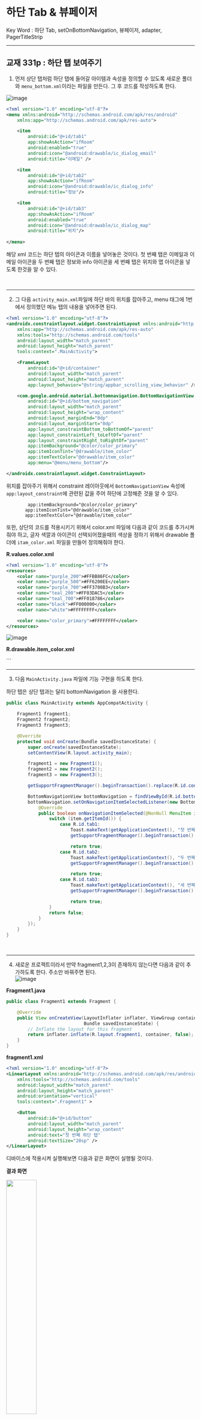 # 하단 Tab & 뷰페이저   
Key Word : 하단 Tab, setOnBottomNavigation, 뷰페이저, adapter, PagerTitleStrip    

<hr/>
   
## 교재 331p : 하단 탭 보여주기
   
1. 먼저 상단 탭처럼 하단 탭에 들어갈 아이템과 속성을 정의할 수 있도록 새로운 폴더와 `menu_bottom.xml`이라는 파일을 만든다. 그 후 코드를 작성하도록 한다.      
    
![image](https://user-images.githubusercontent.com/84966961/122872009-ca5cb700-d36a-11eb-8ade-e057b62f3609.png)

```xml
<?xml version="1.0" encoding="utf-8"?>
<menu xmlns:android="http://schemas.android.com/apk/res/android"
    xmlns:app="http://schemas.android.com/apk/res-auto">

    <item
        android:id="@+id/tab1"
        app:showAsAction="ifRoom"
        android:enabled="true"
        android:icon="@android:drawable/ic_dialog_email"
        android:title="이메일" />

    <item
        android:id="@+id/tab2"
        app:showAsAction="ifRoom"
        android:icon="@android:drawable/ic_dialog_info"
        android:title="정보"/>

    <item
        android:id="@+id/tab3"
        app:showAsAction="ifRoom"
        android:enabled="true"
        android:icon="@android:drawable/ic_dialog_map"
        android:title="위치"/>
    
</menu>
```
   
 해당 xml 코드는 하단 탭의 아이콘과 이름을 넣어놓은 것이다. 첫 번째 탭은 이메일과 이메일 아이콘을 두 번째 탭은 정보와 info 아이콘을 세 번째 탭은 위치와 맵 아이콘을 넣도록 한것을 알 수 있다.   
   
<br/>
<hr/>
   
2. 그 다음 `activity_main.xml`파일에 하단 바의 위치를 잡아주고, menu 태그에 1번에서 정의했던 메뉴 탭의 내용을 넣어주면 된다.     

```xml
<?xml version="1.0" encoding="utf-8"?>
<androidx.constraintlayout.widget.ConstraintLayout xmlns:android="http://schemas.android.com/apk/res/android"
    xmlns:app="http://schemas.android.com/apk/res-auto"
    xmlns:tools="http://schemas.android.com/tools"
    android:layout_width="match_parent"
    android:layout_height="match_parent"
    tools:context=".MainActivity">

    <FrameLayout
        android:id="@+id/container"
        android:layout_width="match_parent"
        android:layout_height="match_parent"
        app:layout_behavior="@string/appbar_scrolling_view_behavior" />

    <com.google.android.material.bottomnavigation.BottomNavigationView
        android:id="@+id/bottom_navigation"
        android:layout_width="match_parent"
        android:layout_height="wrap_content"
        android:layout_marginEnd="0dp"
        android:layout_marginStart="0dp"
        app:layout_constraintBottom_toBottomOf="parent"
        app:layout_constraintLeft_toLeftOf="parent"
        app:layout_constraintRight_toRightOf="parent"
        app:itemBackground="@color/color_primary"
        app:itemIconTint="@drawable/item_color"
        app:itemTextColor="@drawable/item_color"
        app:menu="@menu/menu_bottom"/>

</androidx.constraintlayout.widget.ConstraintLayout>
```
   
 위치를 잡아주기 위해서 constraint 레이아웃에서 `BottomNavigationView` 속성에 `app:layout_constraint`에 관련된 값을 주어 하단에 고정해준 것을 알 수 있다.   
 
 ```
         app:itemBackground="@color/color_primary"
        app:itemIconTint="@drawable/item_color"
        app:itemTextColor="@drawable/item_color"
 ```
   
 또한, 상단의 코드를 적용시키기 위해서 color.xml 파일에 다음과 같이 코드를 추가시켜줘야 하고, 글자 색깔과 아이콘이 선택되어졌을때의 색상을 정하기 위해서 drawable 폴더에 `itam_color.xml` 파일을 만들어 정의해줘야 한다.

**R.values.color.xml**
```xml
<?xml version="1.0" encoding="utf-8"?>
<resources>
    <color name="purple_200">#FFBB86FC</color>
    <color name="purple_500">#FF6200EE</color>
    <color name="purple_700">#FF3700B3</color>
    <color name="teal_200">#FF03DAC5</color>
    <color name="teal_700">#FF018786</color>
    <color name="black">#FF000000</color>
    <color name="white">#FFFFFFFF</color>

    <color name="color_primary">#FFFFFFFF</color>
</resources>
```
    
![image](https://user-images.githubusercontent.com/84966961/122873283-88cd0b80-d36c-11eb-8095-2d33b36bee30.png)   
	
**R.drawable.item_color.xml**
<?xml version="1.0" encoding="utf-8"?>
<selector xmlns:android="http://schemas.android.com/apk/res/android">
    <item android:state_checked="true" android:color="#51032d"></item>
    <item android:color="#cfd8dc"></item>
</selector>
```
   
<br/>
<hr/>
   
3. 다음 `MainActivity.java` 파일에 기능 구현을 하도록 한다.   

 하단 탭은 상단 탭과는 달리 bottomNavigation 을 사용한다.

```java
public class MainActivity extends AppCompatActivity {

    Fragment1 fragment1;
    Fragment2 fragment2;
    Fragment3 fragment3;

    @Override
    protected void onCreate(Bundle savedInstanceState) {
        super.onCreate(savedInstanceState);
        setContentView(R.layout.activity_main);

        fragment1 = new Fragment1();
        fragment2 = new Fragment2();
        fragment3 = new Fragment3();

        getSupportFragmentManager().beginTransaction().replace(R.id.container, fragment1).commit();

        BottomNavigationView bottomNavigation = findViewById(R.id.bottom_navigation);
        bottomNavigation.setOnNavigationItemSelectedListener(new BottomNavigationView.OnNavigationItemSelectedListener() {
            @Override
            public boolean onNavigationItemSelected(@NonNull MenuItem item) {
                switch (item.getItemId()) {
                    case R.id.tab1:
                        Toast.makeText(getApplicationContext(), "첫 번째 탭 선택됨", Toast.LENGTH_LONG).show();
                        getSupportFragmentManager().beginTransaction().replace(R.id.container,fragment1).commit();

                        return true;
                    case R.id.tab2:
                        Toast.makeText(getApplicationContext(), "두 번째 탭 선택됨", Toast.LENGTH_LONG).show();
                        getSupportFragmentManager().beginTransaction().replace(R.id.container,fragment2).commit();

                        return true;
                    case R.id.tab3:
                        Toast.makeText(getApplicationContext(), "세 번째 탭 선택됨", Toast.LENGTH_LONG).show();
                        getSupportFragmentManager().beginTransaction().replace(R.id.container,fragment3).commit();

                        return true;
                }
                return false;
            }
        });
    }
}
```
   
<br/>
<hr/>
   
4. 새로운 프로젝트이라서 만약 fragment1,2,3이 존재하지 않는다면 다음과 같이 추가하도록 한다. 주소만 바꿔주면 된다.    
![image](https://user-images.githubusercontent.com/84966961/122873668-042ebd00-d36d-11eb-8f2d-38ff0b401a36.png)   
   

**Fragment1.java**
```java
public class Fragment1 extends Fragment {

    @Override
    public View onCreateView(LayoutInflater inflater, ViewGroup container,
                             Bundle savedInstanceState) {
        // Inflate the layout for this fragment
        return inflater.inflate(R.layout.fragment1, container, false);
    }
}
```

**fragment1.xml**
```xml
<?xml version="1.0" encoding="utf-8"?>
<LinearLayout xmlns:android="http://schemas.android.com/apk/res/android"
    xmlns:tools="http://schemas.android.com/tools"
    android:layout_width="match_parent"
    android:layout_height="match_parent"
    android:orientation="vertical"
    tools:context=".Fragment1" >

    <Button
        android:id="@+id/button"
        android:layout_width="match_parent"
        android:layout_height="wrap_content"
        android:text="첫 번째 하단 탭"
        android:textSize="20sp" />
</LinearLayout>
```

 디바이스에 적용시켜 실행해보면 다음과 같은 화면이 실행될 것이다.   
   
**결과 화면**   
   
<img src="https://user-images.githubusercontent.com/84966961/122874268-c54d3700-d36d-11eb-8c5e-634b48b3a125.gif" width="40%">



   
<br/><br/>
<hr/>
   
## 교재 335p : 05-5 뷰페이저 만들기   
    
 뷰페이저는 손가락으로 좌우 스크롤하여 넘겨볼 수 있는 기능을 제공한다. 만약 화면 전체를 뷰페이저로 채운다면 좌우 스크롤을 통해 화면을 넘겨볼 수 있게 된다. 화면 일부분만 차지하고 있어도 그 부분에서만 좌우 스크롤이 동작할 것이다. 뷰페이저는 그 안에 프래그먼트를 넣을 수 있고 좌우 스크롤로 프래그먼트를 전환 하게 되는 기능이다. 뷰 페이저는 내부에서 어댑터라는 것과 상호작용하게 되어 있는데 이것은 뷰페이저가 여러 개의 아이템 중에 하나를 보여주는 방식으로 동작하기 때문이다. 어댑터에 대해서는 나중에 리싸이클러뷰를 다룰 때 설명할 것이다. 일단 여기에서는 어댑터를 사용한다고 이해하고 그 안에 코드가 어떻게 들어가는지 유심히 살펴보도록 하자.

![image](https://user-images.githubusercontent.com/84966961/122874455-f9c0f300-d36d-11eb-8b92-7717866ef849.png)
 
<br/><br/>
<hr/>
   
1. fragment1,2,3은 기존에 사용한 파일들을 복사한다.   
   
![image](https://user-images.githubusercontent.com/84966961/122876554-9a181700-d370-11eb-9460-fd3fdedd22b7.png)   
    
<br/><br/>
<hr/>
   
2. 페이저를 관리하는 어답터 클래스를 만든다.(굳이 내부 클래스로 만드는 이유는 예제이기 때문에 외부에서 쓸 일이 없기 때문이다.)   
    
**MainActivity.java**
```java
public class MainActivity extends AppCompatActivity {
    ViewPager pager;

    @Override
    protected void onCreate(Bundle savedInstanceState) {
        super.onCreate(savedInstanceState);
        setContentView(R.layout.activity_main);
    }
	
    class  MyPagerAdapter extends FragmentStatePagerAdapter {
        ArrayList<Fragment> items = new ArrayList<Fragment>();
        public  MyPagerAdapter(FragmentManager fm) {
            super(fm);
        }

        public void addItem(Fragment item) {
            items.add(item);
        }

        @Override
        public Fragment getItem(int position) {
            return items.get(position);
        }

        @Override
        public int getCount() {
            return items.size();
        }
    }
}
```
   
 `MyPagerAdapter` 클래스는 뷰페이저를 관리하는 어답터로 내부에 ArrayList를 만들어 Fragment라는 값들을 받아 관리할 것이다. 또한, addItem, getItem, countItem 등의 메소드를 구현해서 아이템을 추가하고, 아이템을 불러오고, 아이템의 갯수를 셀 수 있는 기능을 넣었다. 아이템은 프래그먼트 뷰를 말한다.
 
<br/><br/>
<hr/>
   
3. 그 다음 이 어답터를 사용할 수 있도록 OnCreate 부분에 코드를 넣어준다.   
   
**MainActivity.java**
```java
public class MainActivity extends AppCompatActivity {
    ViewPager pager;

    @Override
    protected void onCreate(Bundle savedInstanceState) {
        super.onCreate(savedInstanceState);
        setContentView(R.layout.activity_main);
	
        pager = findViewById(R.id.pager);
        pager.setOffscreenPageLimit(3);

        MyPagerAdapter adapter = new MyPagerAdapter(getSupportFragmentManager());

        Fragment1 fragment1 = new Fragment1();
        adapter.addItem(fragment1);

        Fragment2 fragment2 = new Fragment2();
        adapter.addItem(fragment2);

        Fragment3 fragment3 = new Fragment3();
        adapter.addItem(fragment3);

        pager.setAdapter(adapter);
    }
	
    class  MyPagerAdapter extends FragmentStatePagerAdapter {
        ArrayList<Fragment> items = new ArrayList<Fragment>();
        public  MyPagerAdapter(FragmentManager fm) {
            super(fm);
        }

        public void addItem(Fragment item) {
            items.add(item);
        }

        @Override
        public Fragment getItem(int position) {
            return items.get(position);
        }

        @Override
        public int getCount() {
            return items.size();
        }
    }
}
```
   
 `MyPagerAdapter` 클래스를 객체화 시킨다. 그 후 각각의 프래그먼트 객체를 만들어주고 adapter 객체에 아이템을 추가해준다. 이 부분에서 각 아이템 객체(프래그먼트)는 아답터 내부의 `ArrayList`에 추가된다는 점을 이해해야 한다. 그 다음 pager에 아답터를 세팅해준다. `pager.setAdapter(adapter);`   
 
<br/><br/>
<hr/>
   
4. 손가락으로 화면을 전환하지 않고, 코드에서 전환시키고 싶다면 뷰페이지 객체의 `setCurruntItem()` 메서드를 사용하면 된다. `MainActivity.java`의 `OnCreate` 부분에 버튼 클릭 리스너를 넣어서 변환하도록 만들어 주자.   
   
**MainActivity.java**
```java
...

    protected void onCreate(Bundle savedInstanceState) {
        super.onCreate(savedInstanceState);
        setContentView(R.layout.activity_main);

        Button button = findViewById(R.id.button);
        Button button2 = findViewById(R.id.button2);
        Button button3 = findViewById(R.id.button3);

        button.setOnClickListener(new View.OnClickListener() {
            @Override
            public void onClick(View v) {
                pager.setCurrentItem(0);                // 탭기능과 뷰페이저 기능을 동시에.
            }
        });
	
...
```
   
**결과 화면**   
   
<img src="https://user-images.githubusercontent.com/84966961/122880938-8b802e80-d375-11eb-867a-0ae57990f6e5.gif" width="40%">   

<br/><br/>
<hr/>

### 각 프래그먼트에 사진 넣어보기   
   
**결과 화면**   
   
<img src="https://user-images.githubusercontent.com/84966961/122882145-d9496680-d376-11eb-9ce3-e704d97683c7.gif" width="40%">  


<br/><br/>
<hr/>

### 타이틀 스트립 추가하기     
   
 뷰페이저를 사용하다보면 현재 보고 있는 아이템이 어떤 것인지를 보여줄 필요가 있다. 이럴 때 사용하는 것이 타이틀 스트립이다. `activity_main.xml` 파일에 `<ViewPager>` 태그 안에 `<PaferTitleStrip>` 태그를 넣어 타이틀스트립을 구현해주자.   
   
**activity_main.xml**
```xml
<?xml version="1.0" encoding="utf-8"?>
<LinearLayout xmlns:android="http://schemas.android.com/apk/res/android"
    xmlns:app="http://schemas.android.com/apk/res-auto"
    xmlns:tools="http://schemas.android.com/tools"
    android:layout_width="match_parent"
    android:layout_height="match_parent"
    android:orientation="vertical"
    tools:context=".MainActivity" >

    <TextView
        android:id="@+id/textView"
        android:layout_width="match_parent"
        android:layout_height="wrap_content"
        android:gravity="center"
        android:text="원하는 뷰로 바로 이동"
        android:textColor="#000000"
        android:textSize="20sp" />

    <LinearLayout
        android:layout_width="match_parent"
        android:layout_height="wrap_content"
        android:orientation="horizontal">

        <Button
            android:id="@+id/button"
            android:layout_width="wrap_content"
            android:layout_height="wrap_content"
            android:layout_weight="1"
            android:text="1" />

        <Button
            android:id="@+id/button2"
            android:layout_width="wrap_content"
            android:layout_height="wrap_content"
            android:layout_weight="1"
            android:text="2" />

        <Button
            android:id="@+id/button3"
            android:layout_width="wrap_content"
            android:layout_height="wrap_content"
            android:layout_weight="1"
            android:text="3" />
    </LinearLayout>

    <androidx.viewpager.widget.ViewPager
        android:id="@+id/pager"
        android:layout_width="match_parent"
        android:layout_height="match_parent">

        <androidx.viewpager.widget.PagerTitleStrip
            android:layout_width="match_parent"
            android:layout_height="wrap_content"
            android:layout_gravity="top"
            android:background="#55cedf"
            android:textColor="#FFFFFF"
            android:paddingTop="5dp"
            android:paddingBottom="5dp">

        </androidx.viewpager.widget.PagerTitleStrip>

    </androidx.viewpager.widget.ViewPager>

</LinearLayout>
```
   
 `activity_main.xml`에서 구현해주었으니 기능을 실행하기 위해서 `getPageTitle()`메소드를 재정의하여 타이틀 스트립을 넣어준다.
   
**MainActivity.java**
```java
...
    class  MyPagerAdapter extends FragmentStatePagerAdapter {
        ArrayList<Fragment> items = new ArrayList<Fragment>();
        public  MyPagerAdapter(FragmentManager fm) {
            super(fm);
        }
	
....

        @Nullable				// 추가해준다.
        @Override
        public CharSequence getPageTitle(int position) {
            return "페이지"+(position+1);
        }

...
```

**결과 화면**   
   
<img src="https://user-images.githubusercontent.com/84966961/122885397-03505800-d37a-11eb-81d7-ce6e569e0b24.gif" width="40%">  


